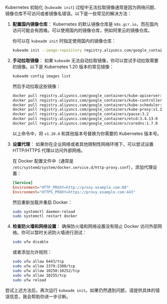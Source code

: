 Kubernetes 初始化 (`kubeadm init`) 过程中无法拉取镜像通常是因为网络问题、镜像仓库不可访问或者镜像名错误。以下是一些常见的解决方法：

1. **配置国内镜像仓库**：
   Kubernetes 的默认镜像仓库是 `k8s.gcr.io`，而在国内访问可能会有困难。可以使用国内的镜像仓库，例如阿里云的镜像仓库。

   你可以在 `kubeadm init` 时指定使用国内的镜像仓库：

   ```bash
   kubeadm init --image-repository registry.aliyuncs.com/google_containers
   ```

2. **手动拉取镜像**：
   如果 `kubeadm` 无法自动拉取镜像，你可以尝试手动拉取需要的镜像。以下是 Kubernetes 1.20 版本的常见镜像：

   ```bash
   kubeadm config images list
   ```

   然后手动拉取这些镜像：

   ```bash
   docker pull registry.aliyuncs.com/google_containers/kube-apiserver:v1.20.0
   docker pull registry.aliyuncs.com/google_containers/kube-controller-manager:v1.20.0
   docker pull registry.aliyuncs.com/google_containers/kube-scheduler:v1.20.0
   docker pull registry.aliyuncs.com/google_containers/kube-proxy:v1.20.0
   docker pull registry.aliyuncs.com/google_containers/pause:3.2
   docker pull registry.aliyuncs.com/google_containers/etcd:3.4.13-0
   docker pull registry.aliyuncs.com/google_containers/coredns:1.7.0
   ```

   以上命令中，将 `v1.20.0` 和其他版本号替换为你需要的 Kubernetes 版本号。

3. **设置代理**：
   如果你在企业网络或者其他限制性网络环境下，可以尝试设置 HTTP/HTTPS 代理以访问外部网络。

   在 Docker 配置文件中（通常是 `/etc/systemd/system/docker.service.d/http-proxy.conf`），添加代理设置：

   ```ini
   [Service]
   Environment="HTTP_PROXY=http://proxy.example.com:80"
   Environment="HTTPS_PROXY=https://proxy.example.com:443"
   ```

   然后重新加载并重启 Docker：

   ```bash
   sudo systemctl daemon-reload
   sudo systemctl restart docker
   ```

4. **检查防火墙和网络设置**：
   确保防火墙和网络设置没有阻止 Docker 访问外部网络。你可以暂时关闭防火墙进行测试：

   ```bash
   sudo ufw disable
   ```

   或者添加允许规则：

   ```bash
   sudo ufw allow 6443/tcp
   sudo ufw allow 2379:2380/tcp
   sudo ufw allow 10250:10252/tcp
   sudo ufw allow 10255/tcp
   sudo ufw reload
   ```

尝试上述方法后，再次运行 `kubeadm init`。如果仍然遇到问题，请提供具体的错误信息，我会帮助你进一步诊断。